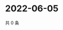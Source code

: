# 2022-06-05

共 0 条

<!-- BEGIN WEIBO -->
<!-- 最后更新时间 Sun Jun 05 2022 09:12:39 GMT+0800 (China Standard Time) -->

<!-- END WEIBO -->

